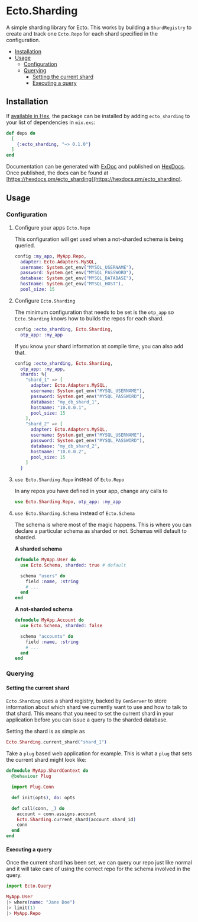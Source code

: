 # Ecto.Sharding

A simple sharding library for Ecto. This works by building a `ShardRegistry` to
create and track one `Ecto.Repo` for each shard specified in the configuration.

* [Installation](#installation)
* [Usage](#usage)
  * [Configuration](#configuration)
  * [Querying](#querying)
    * [Setting the current shard](#setting-the-current-shard)
    * [Executing a query](#executing-a-query)

## Installation

If [available in Hex](https://hex.pm/docs/publish), the package can be installed
by adding `ecto_sharding` to your list of dependencies in `mix.exs`:

```elixir
def deps do
  [
    {:ecto_sharding, "~> 0.1.0"}
  ]
end
```

Documentation can be generated with [ExDoc](https://github.com/elixir-lang/ex_doc)
and published on [HexDocs](https://hexdocs.pm). Once published, the docs can
be found at [https://hexdocs.pm/ecto_sharding](https://hexdocs.pm/ecto_sharding).

## Usage

### Configuration

1. Configure your apps `Ecto.Repo`

    This configuration will get used when a not-sharded schema is being queried.

    ```elixir
    config :my_app, MyApp.Repo,
      adapter: Ecto.Adapters.MySQL,
      username: System.get_env("MYSQL_USERNAME"),
      password: System.get_env("MYSQL_PASSWORD"),
      database: System.get_env("MYSQL_DATABASE"),
      hostname: System.get_env("MYSQL_HOST"),
      pool_size: 15
    ```

1. Configure `Ecto.Sharding`

    The minimum configuration that needs to be set is the `otp_app` so `Ecto.Sharding`
    knows how to builds the repos for each shard.

    ```elixir
    config :ecto_sharding, Ecto.Sharding,
      otp_app: :my_app
    ```

    If you know your shard information at compile time, you can also add that.

    ```elixir
    config :ecto_sharding, Ecto.Sharding,
      otp_app: :my_app,
      shards: %{
        "shard_1" => [
          adapter: Ecto.Adapters.MySQL,
          username: System.get_env("MYSQL_USERNAME"),
          password: System.get_env("MYSQL_PASSWORD"),
          database: "my_db_shard_1",
          hostname: "10.0.0.1",
          pool_size: 15
        ],
        "shard_2" => [
          adapter: Ecto.Adapters.MySQL,
          username: System.get_env("MYSQL_USERNAME"),
          password: System.get_env("MYSQL_PASSWORD"),
          database: "my_db_shard_2",
          hostname: "10.0.0.2",
          pool_size: 15
        ]
      }
    ```

1. `use Ecto.Sharding.Repo` instead of `Ecto.Repo`

    In any repos you have defined in your app, change any calls to

    ```elixir
    use Ecto.Sharding.Repo, otp_app: :my_app
    ```

1. `use Ecto.Sharding.Schema` instead of `Ecto.Schema`

    The schema is where most of the magic happens. This is where you can declare a
    particular schema as sharded or not. Schemas will default to sharded.

    **A sharded schema**

    ```elixir
    defmodule MyApp.User do
      use Ecto.Schema, sharded: true # default

      schema "users" do
        field :name, :string
        # ...
      end
    end
    ```

    **A not-sharded schema**

    ```elixir
    defmodule MyApp.Account do
      use Ecto.Schema, sharded: false

      schema "accounts" do
        field :name, :string
        # ...
      end
    end
    ```


### Querying

#### Setting the current shard

`Ecto.Sharding` uses a shard registry, backed by `GenServer` to store information
about which shard we currently want to use and how to talk to that shard. This
means that you need to set the current shard in your application before you can
issue a query to the sharded database.

Setting the shard is as simple as

```elixir
Ecto.Sharding.current_shard("shard_1")
```

Take a `plug` based web application for example. This is what a `plug` that sets
the current shard might look like:

```elixir
defmodule MyApp.ShardContext do
  @behaviour Plug

  import Plug.Conn

  def init(opts), do: opts

  def call(conn, _) do
    account = conn.assigns.account
    Ecto.Sharding.current_shard(account.shard_id)
    conn
  end
end
```

#### Executing a query

Once the current shard has been set, we can query our repo just like normal and
it will take care of using the correct repo for the schema involved in the query.

```elixir
import Ecto.Query

MyApp.User
|> where(name: "Jane Doe")
|> limit(1)
|> MyApp.Repo
```
